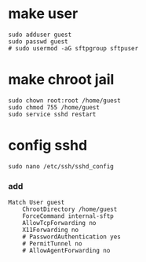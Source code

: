 # make user
    sudo adduser guest
    sudo passwd guest
    # sudo usermod -aG sftpgroup sftpuser

# make chroot jail
    sudo chown root:root /home/guest
    sudo chmod 755 /home/guest
    sudo service sshd restart


# config sshd
    sudo nano /etc/ssh/sshd_config
### add
    Match User guest
        ChrootDirectory /home/guest
        ForceCommand internal-sftp
        AllowTcpForwarding no
        X11Forwarding no
        # PasswordAuthentication yes
        # PermitTunnel no
        # AllowAgentForwarding no

